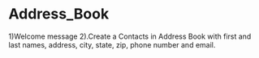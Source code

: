 # Address_Book
1)Welcome message 
2).Create a Contacts in Address Book with first and last names, address, city, state, zip, phone number and email.
